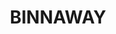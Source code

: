 ---
lastmod: '2025-04-06T06:05:20+00:00'
latitude: -31.584172
layout: suburb
longitude: 149.440922
postcode: '2395'
state: NSW
title: BINNAWAY
url: /nsw/binnaway/
---